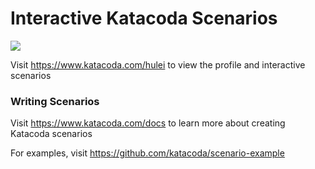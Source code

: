 # Interactive Katacoda Scenarios

[![](http://shields.katacoda.com/katacoda/hulei/count.svg)](https://www.katacoda.com/hulei "Get your profile on Katacoda.com")

Visit https://www.katacoda.com/hulei to view the profile and interactive scenarios

### Writing Scenarios
Visit https://www.katacoda.com/docs to learn more about creating Katacoda scenarios

For examples, visit https://github.com/katacoda/scenario-example
